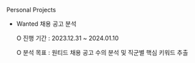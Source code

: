 Personal Projects
- Wanted 채용 공고 분석
  
  O 진행 기간 : 2023.12.31 ~ 2024.01.10
  
  O 분석 목표 : 원티드 채용 공고 수의 분석 및 직군별 핵심 키워드 추출
